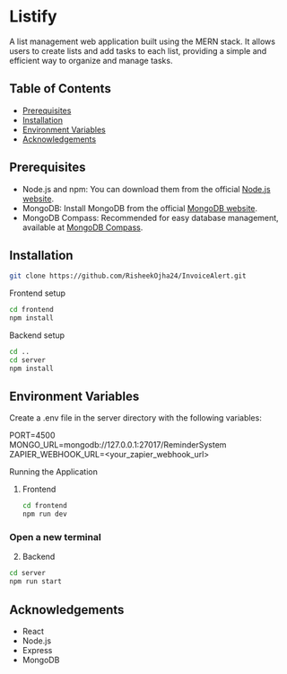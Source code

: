 # Listify
A list management web application built using the MERN stack. It allows users to create lists and add tasks to each list, providing a simple and efficient way to organize and manage tasks.


## Table of Contents

- [Prerequisites](#prerequisites)
- [Installation](#installation)
- [Environment Variables](#environment-variables)
- [Acknowledgements](#acknowledgements)

## Prerequisites

- Node.js and npm: You can download them from the official [Node.js website](https://nodejs.org/).
- MongoDB: Install MongoDB from the official [MongoDB website](https://www.mongodb.com/).
- MongoDB Compass: Recommended for easy database management, available at [MongoDB Compass](https://www.mongodb.com/products/compass).

## Installation

```bash
git clone https://github.com/RisheekOjha24/InvoiceAlert.git
```

Frontend setup
```bash
cd frontend
npm install
```

Backend setup
```bash
cd ..
cd server
npm install
```

## Environment Variables

Create a .env file in the server directory with the following variables:

PORT=4500 <br>
MONGO_URL=mongodb://127.0.0.1:27017/ReminderSystem <br>
ZAPIER_WEBHOOK_URL=<your_zapier_webhook_url> <br>


Running the Application

1) Frontend
   ```bash
   cd frontend
   npm run dev

### Open a new terminal  

2) Backend

  ```bash
  cd server
  npm run start
```

## Acknowledgements

- React
- Node.js
- Express
- MongoDB
